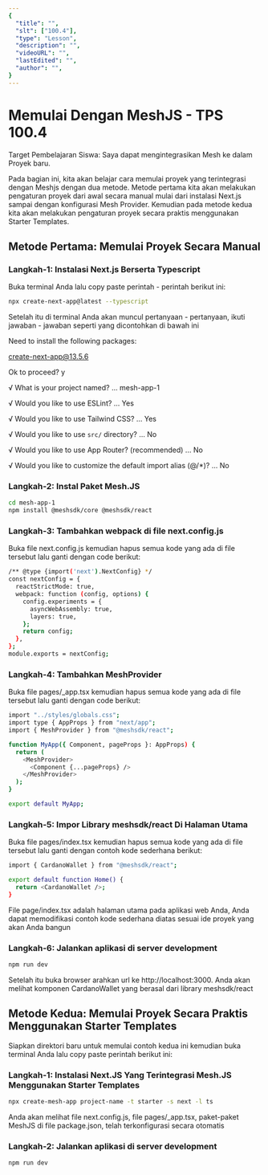 ```yaml
---
{
  "title": "",
  "slt": ["100.4"],
  "type": "Lesson",
  "description": "",
  "videoURL": "",
  "lastEdited": "",
  "author": "",
}
---
```


# Memulai Dengan MeshJS - TPS 100.4

Target Pembelajaran Siswa: Saya dapat mengintegrasikan Mesh ke dalam Proyek baru.

Pada bagian ini, kita akan belajar cara memulai proyek yang terintegrasi dengan Meshjs dengan dua metode. Metode pertama kita akan melakukan pengaturan proyek dari awal secara manual mulai dari instalasi Next.js sampai dengan konfigurasi Mesh Provider. Kemudian pada metode kedua kita akan melakukan pengaturan proyek secara praktis menggunakan Starter Templates.

## Metode Pertama: Memulai Proyek Secara Manual

### Langkah-1: Instalasi Next.js Berserta Typescript

Buka terminal Anda lalu copy paste perintah - perintah berikut ini:

```bash
npx create-next-app@latest --typescript
```

Setelah itu di terminal Anda akan muncul pertanyaan - pertanyaan, ikuti jawaban - jawaban seperti yang dicontohkan di bawah ini

Need to install the following packages:

create-next-app@13.5.6

Ok to proceed? y

√ What is your project named? ... mesh-app-1

√ Would you like to use ESLint? ... Yes

√ Would you like to use Tailwind CSS? ... Yes

√ Would you like to use `src/` directory? ... No

√ Would you like to use App Router? (recommended) ... No

√ Would you like to customize the default import alias (@/\*)? ... No

### Langkah-2: Instal Paket Mesh.JS

```bash
cd mesh-app-1
npm install @meshsdk/core @meshsdk/react
```

### Langkah-3: Tambahkan webpack di file next.config.js

Buka file next.config.js kemudian hapus semua kode yang ada di file tersebut lalu ganti dengan code berikut:

```bash
/** @type {import('next').NextConfig} */
const nextConfig = {
  reactStrictMode: true,
  webpack: function (config, options) {
    config.experiments = {
      asyncWebAssembly: true,
      layers: true,
    };
    return config;
  },
};
module.exports = nextConfig;
```

### Langkah-4: Tambahkan MeshProvider

Buka file pages/_app.tsx kemudian hapus semua kode yang ada di file tersebut lalu ganti dengan code berikut:

```bash
import "../styles/globals.css";
import type { AppProps } from "next/app";
import { MeshProvider } from "@meshsdk/react";

function MyApp({ Component, pageProps }: AppProps) {
  return (
    <MeshProvider>
      <Component {...pageProps} />
    </MeshProvider>
  );
}

export default MyApp;
```

### Langkah-5: Impor Library meshsdk/react Di Halaman Utama

Buka file pages/index.tsx kemudian hapus semua kode yang ada di file tersebut lalu ganti dengan contoh kode sederhana berikut:

```bash
import { CardanoWallet } from "@meshsdk/react";

export default function Home() {
  return <CardanoWallet />;
}
```

File page/index.tsx adalah halaman utama pada aplikasi web Anda, Anda dapat memodifikasi contoh kode sederhana diatas sesuai ide proyek yang akan Anda bangun

### Langkah-6: Jalankan aplikasi di server development

```bash
npm run dev
```

Setelah itu buka browser arahkan url ke http://localhost:3000. Anda akan melihat komponen CardanoWallet yang berasal dari library meshsdk/react

## Metode Kedua: Memulai Proyek Secara Praktis Menggunakan Starter Templates

Siapkan direktori baru untuk memulai contoh kedua ini kemudian buka terminal Anda lalu copy paste perintah berikut ini:

### Langkah-1: Instalasi Next.JS Yang Terintegrasi Mesh.JS Menggunakan Starter Templates 

```bash
npx create-mesh-app project-name -t starter -s next -l ts
```

Anda akan melihat file next.config.js, file pages/_app.tsx, paket-paket MeshJS di file package.json, telah terkonfigurasi secara otomatis 

### Langkah-2: Jalankan aplikasi di server development

```bash
npm run dev
```